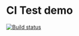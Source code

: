 # CI Test demo
[![Build status](https://ci.appveyor.com/api/projects/status/hkqcnjy56q9icp86?svg=true)](https://ci.appveyor.com/project/Marjon-art/unit-test-1h-w)